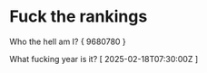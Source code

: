 # Fuck the rankings

Who the hell am I?
{ 9680780 }

What fucking year is it?
[ 2025-02-18T07:30:00Z ]
